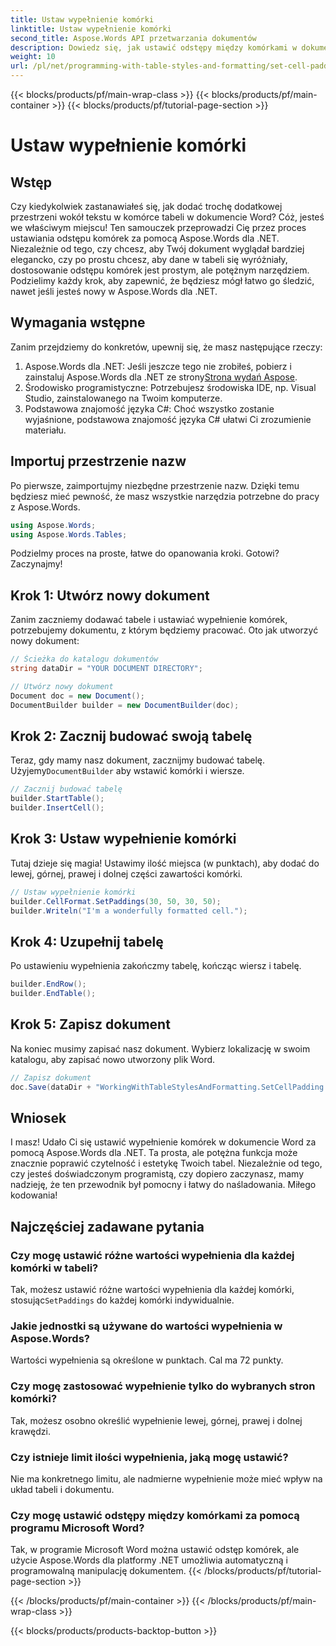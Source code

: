 ```yaml
---
title: Ustaw wypełnienie komórki
linktitle: Ustaw wypełnienie komórki
second_title: Aspose.Words API przetwarzania dokumentów
description: Dowiedz się, jak ustawić odstępy między komórkami w dokumentach Worda za pomocą Aspose.Words dla .NET dzięki naszemu przewodnikowi krok po kroku. Łatwo popraw formatowanie tabeli w swoim dokumencie.
weight: 10
url: /pl/net/programming-with-table-styles-and-formatting/set-cell-padding/
---
```


{{< blocks/products/pf/main-wrap-class >}}
{{< blocks/products/pf/main-container >}}
{{< blocks/products/pf/tutorial-page-section >}}

# Ustaw wypełnienie komórki

## Wstęp

Czy kiedykolwiek zastanawiałeś się, jak dodać trochę dodatkowej przestrzeni wokół tekstu w komórce tabeli w dokumencie Word? Cóż, jesteś we właściwym miejscu! Ten samouczek przeprowadzi Cię przez proces ustawiania odstępu komórek za pomocą Aspose.Words dla .NET. Niezależnie od tego, czy chcesz, aby Twój dokument wyglądał bardziej elegancko, czy po prostu chcesz, aby dane w tabeli się wyróżniały, dostosowanie odstępu komórek jest prostym, ale potężnym narzędziem. Podzielimy każdy krok, aby zapewnić, że będziesz mógł łatwo go śledzić, nawet jeśli jesteś nowy w Aspose.Words dla .NET.

## Wymagania wstępne

Zanim przejdziemy do konkretów, upewnij się, że masz następujące rzeczy:

1. Aspose.Words dla .NET: Jeśli jeszcze tego nie zrobiłeś, pobierz i zainstaluj Aspose.Words dla .NET ze strony[Strona wydań Aspose](https://releases.aspose.com/words/net/).
2. Środowisko programistyczne: Potrzebujesz środowiska IDE, np. Visual Studio, zainstalowanego na Twoim komputerze.
3. Podstawowa znajomość języka C#: Choć wszystko zostanie wyjaśnione, podstawowa znajomość języka C# ułatwi Ci zrozumienie materiału.

## Importuj przestrzenie nazw

Po pierwsze, zaimportujmy niezbędne przestrzenie nazw. Dzięki temu będziesz mieć pewność, że masz wszystkie narzędzia potrzebne do pracy z Aspose.Words.

```csharp
using Aspose.Words;
using Aspose.Words.Tables;
```

Podzielmy proces na proste, łatwe do opanowania kroki. Gotowi? Zaczynajmy!

## Krok 1: Utwórz nowy dokument

Zanim zaczniemy dodawać tabele i ustawiać wypełnienie komórek, potrzebujemy dokumentu, z którym będziemy pracować. Oto jak utworzyć nowy dokument:

```csharp
// Ścieżka do katalogu dokumentów
string dataDir = "YOUR DOCUMENT DIRECTORY";

// Utwórz nowy dokument
Document doc = new Document();
DocumentBuilder builder = new DocumentBuilder(doc);
```

## Krok 2: Zacznij budować swoją tabelę

 Teraz, gdy mamy nasz dokument, zacznijmy budować tabelę. Użyjemy`DocumentBuilder` aby wstawić komórki i wiersze.

```csharp
// Zacznij budować tabelę
builder.StartTable();
builder.InsertCell();
```

## Krok 3: Ustaw wypełnienie komórki

Tutaj dzieje się magia! Ustawimy ilość miejsca (w punktach), aby dodać do lewej, górnej, prawej i dolnej części zawartości komórki.

```csharp
// Ustaw wypełnienie komórki
builder.CellFormat.SetPaddings(30, 50, 30, 50);
builder.Writeln("I'm a wonderfully formatted cell.");
```

## Krok 4: Uzupełnij tabelę

Po ustawieniu wypełnienia zakończmy tabelę, kończąc wiersz i tabelę.

```csharp
builder.EndRow();
builder.EndTable();
```

## Krok 5: Zapisz dokument

Na koniec musimy zapisać nasz dokument. Wybierz lokalizację w swoim katalogu, aby zapisać nowo utworzony plik Word.

```csharp
// Zapisz dokument
doc.Save(dataDir + "WorkingWithTableStylesAndFormatting.SetCellPadding.docx");
```

## Wniosek

I masz! Udało Ci się ustawić wypełnienie komórek w dokumencie Word za pomocą Aspose.Words dla .NET. Ta prosta, ale potężna funkcja może znacznie poprawić czytelność i estetykę Twoich tabel. Niezależnie od tego, czy jesteś doświadczonym programistą, czy dopiero zaczynasz, mamy nadzieję, że ten przewodnik był pomocny i łatwy do naśladowania. Miłego kodowania!

## Najczęściej zadawane pytania

### Czy mogę ustawić różne wartości wypełnienia dla każdej komórki w tabeli?
 Tak, możesz ustawić różne wartości wypełnienia dla każdej komórki, stosując`SetPaddings` do każdej komórki indywidualnie.

### Jakie jednostki są używane do wartości wypełnienia w Aspose.Words?
Wartości wypełnienia są określone w punktach. Cal ma 72 punkty.

### Czy mogę zastosować wypełnienie tylko do wybranych stron komórki?
Tak, możesz osobno określić wypełnienie lewej, górnej, prawej i dolnej krawędzi.

### Czy istnieje limit ilości wypełnienia, jaką mogę ustawić?
Nie ma konkretnego limitu, ale nadmierne wypełnienie może mieć wpływ na układ tabeli i dokumentu.

### Czy mogę ustawić odstępy między komórkami za pomocą programu Microsoft Word?
Tak, w programie Microsoft Word można ustawić odstęp komórek, ale użycie Aspose.Words dla platformy .NET umożliwia automatyczną i programowalną manipulację dokumentem.
{{< /blocks/products/pf/tutorial-page-section >}}

{{< /blocks/products/pf/main-container >}}
{{< /blocks/products/pf/main-wrap-class >}}

{{< blocks/products/products-backtop-button >}}
